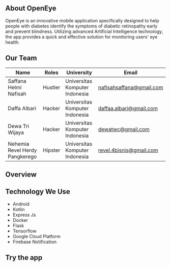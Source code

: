 ## About OpenEye

OpenEye is an innovative mobile application specifically designed to help people with diabetes identify the symptoms of diabetic retinopathy early and prevent blindness. Utilizing advanced Artificial Intelligence technology, the app provides a quick and effective solution for monitoring users' eye health.

## Our Team

| **Name**                       | **Roles** | **University**                | **Email**                |
|--------------------------------|-----------|--------------------------------|--------------------------|
| Saffana Helmi Nafisah          | Hustler   | Universitas Komputer Indonesia | nafisahsaffana@gmail.com |
| Daffa Albari                   | Hacker    | Universitas Komputer Indonesia | daffaa.albari@gmail.com  |
| Dewa Tri Wijaya                | Hacker    | Universitas Komputer Indonesia | dewatwc@gmail.com        |
| Nehemia Revel Herdy Pangkerego | Hipster   | Universitas Komputer Indonesia | revel.4bisnis@gmail.com  |

## Overview


## Technology We Use
- Android
- Kotlin
- Express Js
- Docker
- Flask
- Tensorflow
- Google Cloud Platform
- Firebase Notification

## Try the app
